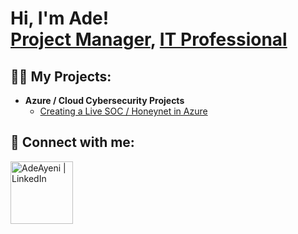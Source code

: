 <h1>Hi, I'm Ade! <br/><a href="https://github.com/soulstatus">Project Manager</a>, <a href="https://www.linkedin.com/in/adeayeni/">IT Professional</a>
<h2>👨‍💻 My Projects:</h2>

- <b>Azure / Cloud Cybersecurity Projects</b>
  - [Creating a Live SOC / Honeynet in Azure](https://github.com/SoulStatus/AzureHoneyNet)

<h2> 🤳 Connect with me:</h2>

[<img align="left" alt="AdeAyeni | LinkedIn" width="100px" src="https://assets.dryicons.com/uploads/icon/svg/6904/929fe990-8f44-43be-9c3a-5d2f84e2f56e.svg" />][linkedin]

[linkedin]: https://linkedin.com/in/adeayeni

<!--
**soulstatus/soulstatus** is a ✨ _special_ ✨ repository because its `README.md` (this file) appears on your GitHub profile.

Here are some ideas to get you started:

- 🔭 I’m currently working on ...
- 🌱 I’m currently learning ...
- 👯 I’m looking to collaborate on ...
- 🤔 I’m looking for help with ...
- 💬 Ask me about ...
- 📫 How to reach me: ...
- 😄 Pronouns: ...
- ⚡ Fun fact: ...
-->
